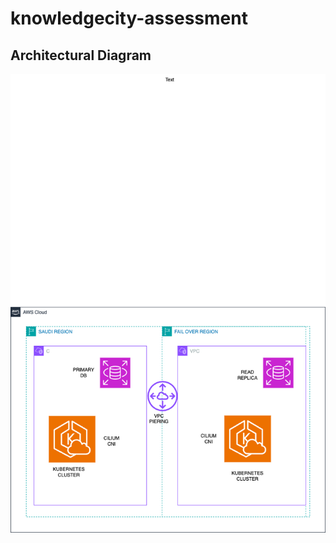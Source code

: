 # knowledgecity-assessment

## Architectural Diagram

![Architectural Diagram](./images/Copy%20of%20knowledgecity.drawio.png)
